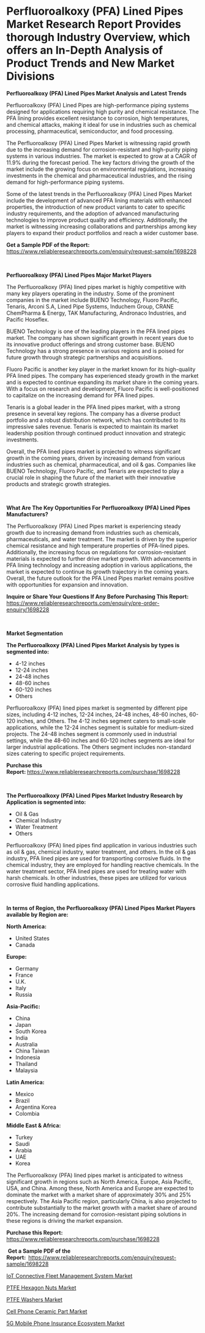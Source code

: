 <p><h1>Perfluoroalkoxy (PFA) Lined Pipes Market Research Report Provides thorough Industry Overview, which offers an In-Depth Analysis of Product Trends and New Market Divisions</h1></p><p><strong>Perfluoroalkoxy (PFA) Lined Pipes Market Analysis and Latest Trends</strong></p>
<p><p>Perfluoroalkoxy (PFA) Lined Pipes are high-performance piping systems designed for applications requiring high purity and chemical resistance. The PFA lining provides excellent resistance to corrosion, high temperatures, and chemical attacks, making it ideal for use in industries such as chemical processing, pharmaceutical, semiconductor, and food processing.</p><p>The Perfluoroalkoxy (PFA) Lined Pipes Market is witnessing rapid growth due to the increasing demand for corrosion-resistant and high-purity piping systems in various industries. The market is expected to grow at a CAGR of 11.9% during the forecast period. The key factors driving the growth of the market include the growing focus on environmental regulations, increasing investments in the chemical and pharmaceutical industries, and the rising demand for high-performance piping systems.</p><p>Some of the latest trends in the Perfluoroalkoxy (PFA) Lined Pipes Market include the development of advanced PFA lining materials with enhanced properties, the introduction of new product variants to cater to specific industry requirements, and the adoption of advanced manufacturing technologies to improve product quality and efficiency. Additionally, the market is witnessing increasing collaborations and partnerships among key players to expand their product portfolios and reach a wider customer base.</p></p>
<p><strong>Get a Sample PDF of the Report:&nbsp;</strong> <a href="https://www.reliableresearchreports.com/enquiry/request-sample/1698228">https://www.reliableresearchreports.com/enquiry/request-sample/1698228</a></p>
<p>&nbsp;</p>
<p><strong>Perfluoroalkoxy (PFA) Lined Pipes Major Market Players</strong></p>
<p><p>The Perfluoroalkoxy (PFA) lined pipes market is highly competitive with many key players operating in the industry. Some of the prominent companies in the market include BUENO Technology, Fluoro Pacific, Tenaris, Arconi S.A, Lined Pipe Systems, Induchem Group, CRANE ChemPharma & Energy, TAK Manufacturing, Andronaco Industries, and Pacific Hoseflex.</p><p>BUENO Technology is one of the leading players in the PFA lined pipes market. The company has shown significant growth in recent years due to its innovative product offerings and strong customer base. BUENO Technology has a strong presence in various regions and is poised for future growth through strategic partnerships and acquisitions.</p><p>Fluoro Pacific is another key player in the market known for its high-quality PFA lined pipes. The company has experienced steady growth in the market and is expected to continue expanding its market share in the coming years. With a focus on research and development, Fluoro Pacific is well-positioned to capitalize on the increasing demand for PFA lined pipes.</p><p>Tenaris is a global leader in the PFA lined pipes market, with a strong presence in several key regions. The company has a diverse product portfolio and a robust distribution network, which has contributed to its impressive sales revenue. Tenaris is expected to maintain its market leadership position through continued product innovation and strategic investments.</p><p>Overall, the PFA lined pipes market is projected to witness significant growth in the coming years, driven by increasing demand from various industries such as chemical, pharmaceutical, and oil & gas. Companies like BUENO Technology, Fluoro Pacific, and Tenaris are expected to play a crucial role in shaping the future of the market with their innovative products and strategic growth strategies.</p></p>
<p>&nbsp;</p>
<p><strong>What Are The Key Opportunities For Perfluoroalkoxy (PFA) Lined Pipes Manufacturers?</strong></p>
<p><p>The Perfluoroalkoxy (PFA) Lined Pipes market is experiencing steady growth due to increasing demand from industries such as chemicals, pharmaceuticals, and water treatment. The market is driven by the superior chemical resistance and high temperature properties of PFA-lined pipes. Additionally, the increasing focus on regulations for corrosion-resistant materials is expected to further drive market growth. With advancements in PFA lining technology and increasing adoption in various applications, the market is expected to continue its growth trajectory in the coming years. Overall, the future outlook for the PFA Lined Pipes market remains positive with opportunities for expansion and innovation.</p></p>
<p><strong>Inquire or Share Your Questions If Any Before Purchasing This Report:</strong> <a href="https://www.reliableresearchreports.com/enquiry/pre-order-enquiry/1698228">https://www.reliableresearchreports.com/enquiry/pre-order-enquiry/1698228</a></p>
<p>&nbsp;</p>
<p><strong>Market Segmentation</strong></p>
<p><strong>The Perfluoroalkoxy (PFA) Lined Pipes Market Analysis by types is segmented into:</strong></p>
<p><ul><li>4-12 inches</li><li>12-24 inches</li><li>24-48 inches</li><li>48-60 inches</li><li>60-120 inches</li><li>Others</li></ul></p>
<p><p>Perfluoroalkoxy (PFA) lined pipes market is segmented by different pipe sizes, including 4-12 inches, 12-24 inches, 24-48 inches, 48-60 inches, 60-120 inches, and Others. The 4-12 inches segment caters to small-scale applications, while the 12-24 inches segment is suitable for medium-sized projects. The 24-48 inches segment is commonly used in industrial settings, while the 48-60 inches and 60-120 inches segments are ideal for larger industrial applications. The Others segment includes non-standard sizes catering to specific project requirements.</p></p>
<p><strong>Purchase this Report:&nbsp;</strong><a href="https://www.reliableresearchreports.com/purchase/1698228">https://www.reliableresearchreports.com/purchase/1698228</a></p>
<p>&nbsp;</p>
<p><strong>The Perfluoroalkoxy (PFA) Lined Pipes Market Industry Research by Application is segmented into:</strong></p>
<p><ul><li>Oil & Gas</li><li>Chemical Industry</li><li>Water Treatment</li><li>Others</li></ul></p>
<p><p>Perfluoroalkoxy (PFA) lined pipes find application in various industries such as oil & gas, chemical industry, water treatment, and others. In the oil & gas industry, PFA lined pipes are used for transporting corrosive fluids. In the chemical industry, they are employed for handling reactive chemicals. In the water treatment sector, PFA lined pipes are used for treating water with harsh chemicals. In other industries, these pipes are utilized for various corrosive fluid handling applications.</p></p>
<p>&nbsp;</p>
<p><strong>In terms of Region, the Perfluoroalkoxy (PFA) Lined Pipes Market Players available by Region are:</strong></p>
<p>
    <p> <strong> North America: </strong>
        <ul>
            <li>United States</li>
            <li>Canada</li>
        </ul>
        </p> 
    <p> <strong> Europe: </strong>
        <ul>
            <li>Germany</li>
            <li>France</li>
            <li>U.K.</li>
            <li>Italy</li>
            <li>Russia</li>
        </ul>
        </p> 
    <p> <strong> Asia-Pacific: </strong>
        <ul>
            <li>China</li>
            <li>Japan</li>
            <li>South Korea</li>
            <li>India</li>
            <li>Australia</li>
            <li>China Taiwan</li>
            <li>Indonesia</li>
            <li>Thailand</li>
            <li>Malaysia</li>
        </ul>
        </p> 
    <p> <strong> Latin America: </strong>
        <ul>
            <li>Mexico</li>
            <li>Brazil</li>
            <li>Argentina Korea</li>
            <li>Colombia</li>
        </ul>
        </p> 
    <p> <strong> Middle East & Africa: </strong>
        <ul>
            <li>Turkey</li>
            <li>Saudi</li>
            <li>Arabia</li>
            <li>UAE</li>
            <li>Korea</li>
        </ul>
    </p>
    </p>
<p><p>The Perfluoroalkoxy (PFA) lined pipes market is anticipated to witness significant growth in regions such as North America, Europe, Asia Pacific, USA, and China. Among these, North America and Europe are expected to dominate the market with a market share of approximately 30% and 25% respectively. The Asia Pacific region, particularly China, is also projected to contribute substantially to the market growth with a market share of around 20%. The increasing demand for corrosion-resistant piping solutions in these regions is driving the market expansion.</p></p>
<p><strong>Purchase this Report: </strong><a href="https://www.reliableresearchreports.com/purchase/1698228">https://www.reliableresearchreports.com/purchase/1698228</a></p>
<p>&nbsp;<strong>Get a Sample PDF of the Report:&nbsp;&nbsp;</strong><a href="https://www.reliableresearchreports.com/enquiry/request-sample/1698228">https://www.reliableresearchreports.com/enquiry/request-sample/1698228</a></p>
<p><strong></strong></p>
<p><p><a href="https://medium.com/@doriscampbell78/iot-connective-fleet-management-system-market-size-market-outlook-and-market-forecast-2024-to-e1a3533f15c8">IoT Connective Fleet Management System Market</a></p><p><a href="https://github.com/myacatherineblakecaczo9vcsw/Market-Research-Report-List-1/blob/main/ptfe-hexagon-nuts-market.md">PTFE Hexagon Nuts Market</a></p><p><a href="https://github.com/okotobwrhuteie/Market-Research-Report-List-1/blob/main/ptfe-washers-market.md">PTFE Washers Market</a></p><p><a href="https://medium.com/@dianeharris83/cell-phone-ceramic-part-market-size-market-outlook-and-market-forecast-2024-to-2031-86849716cdc5">Cell Phone Ceramic Part Market</a></p><p><a href="https://medium.com/@doriscampbell78/5g-mobile-phone-insurance-ecosystem-market-the-key-to-successful-business-strategy-forecast-till-ab4530f3880d">5G Mobile Phone Insurance Ecosystem Market</a></p></p>